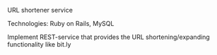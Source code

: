 URL shortener service

Technologies: Ruby on Rails, MySQL

Implement REST-service that provides the URL shortening/expanding functionality like bit.ly